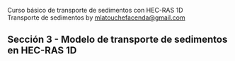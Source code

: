 Curso básico de transporte de sedimentos con HEC-RAS 1D
<br> Transporte de sedimentos by mlatouchefacenda@gmail.com

## Sección 3 - Modelo de transporte de sedimentos en HEC-RAS 1D

